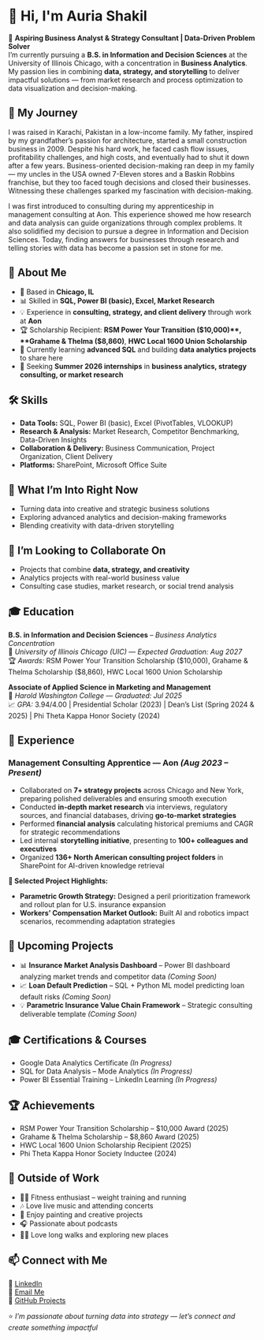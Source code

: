 # 👋 Hi, I'm Auria Shakil  

🎯 **Aspiring Business Analyst & Strategy Consultant | Data-Driven Problem Solver**  
I’m currently pursuing a **B.S. in Information and Decision Sciences** at the University of Illinois Chicago, with a concentration in **Business Analytics**. My passion lies in combining **data, strategy, and storytelling** to deliver impactful solutions — from market research and process optimization to data visualization and decision-making.  

## 🌟 My Journey  
I was raised in Karachi, Pakistan in a low-income family. My father, inspired by my grandfather’s passion for architecture, started a small construction business in 2009. Despite his hard work, he faced cash flow issues, profitability challenges, and high costs, and eventually had to shut it down after a few years. Business-oriented decision-making ran deep in my family — my uncles in the USA owned 7-Eleven stores and a Baskin Robbins franchise, but they too faced tough decisions and closed their businesses. Witnessing these challenges sparked my fascination with decision-making.  

I was first introduced to consulting during my apprenticeship in management consulting at Aon. This experience showed me how research and data analysis can guide organizations through complex problems. It also solidified my decision to pursue a degree in Information and Decision Sciences. Today, finding answers for businesses through research and telling stories with data has become a passion set in stone for me.  

## 🚀 About Me  
- 📍 Based in **Chicago, IL**  
- 📊 Skilled in **SQL, Power BI (basic), Excel, Market Research**  
- 💡 Experience in **consulting, strategy, and client delivery** through work at **Aon**  
- 🏆 Scholarship Recipient: **RSM Power Your Transition ($10,000)**, **Grahame & Thelma ($8,860)**, **HWC Local 1600 Union Scholarship**  
- 🌱 Currently learning **advanced SQL** and building **data analytics projects** to share here  
- 💼 Seeking **Summer 2026 internships** in **business analytics, strategy consulting, or market research**  

## 🛠 Skills  
- **Data Tools:** SQL, Power BI (basic), Excel (PivotTables, VLOOKUP)  
- **Research & Analysis:** Market Research, Competitor Benchmarking, Data-Driven Insights  
- **Collaboration & Delivery:** Business Communication, Project Organization, Client Delivery  
- **Platforms:** SharePoint, Microsoft Office Suite  

## 📌 What I’m Into Right Now  
- Turning data into creative and strategic business solutions  
- Exploring advanced analytics and decision-making frameworks  
- Blending creativity with data-driven storytelling  

## 🤝 I’m Looking to Collaborate On  
- Projects that combine **data, strategy, and creativity**  
- Analytics projects with real-world business value  
- Consulting case studies, market research, or social trend analysis  

## 🎓 Education  
**B.S. in Information and Decision Sciences** – *Business Analytics Concentration*  
📍 *University of Illinois Chicago (UIC)* — *Expected Graduation: Aug 2027*  
🏆 *Awards:* RSM Power Your Transition Scholarship ($10,000), Grahame & Thelma Scholarship ($8,860), HWC Local 1600 Union Scholarship  

**Associate of Applied Science in Marketing and Management**  
📍 *Harold Washington College* — *Graduated: Jul 2025*  
📈 *GPA:* 3.94/4.00 | Presidential Scholar (2023) | Dean’s List (Spring 2024 & 2025) | Phi Theta Kappa Honor Society (2024)  

## 💼 Experience  
### **Management Consulting Apprentice — Aon** *(Aug 2023 – Present)*  
- Collaborated on **7+ strategy projects** across Chicago and New York, preparing polished deliverables and ensuring smooth execution  
- Conducted **in-depth market research** via interviews, regulatory sources, and financial databases, driving **go-to-market strategies**  
- Performed **financial analysis** calculating historical premiums and CAGR for strategic recommendations  
- Led internal **storytelling initiative**, presenting to **100+ colleagues and executives**  
- Organized **136+ North American consulting project folders** in SharePoint for AI-driven knowledge retrieval  

**🔹 Selected Project Highlights:**  
- **Parametric Growth Strategy:** Designed a peril prioritization framework and rollout plan for U.S. insurance expansion  
- **Workers’ Compensation Market Outlook:** Built AI and robotics impact scenarios, recommending adaptation strategies  

## 📂 Upcoming Projects  
- 📊 **Insurance Market Analysis Dashboard** – Power BI dashboard analyzing market trends and competitor data *(Coming Soon)*  
- 📈 **Loan Default Prediction** – SQL + Python ML model predicting loan default risks *(Coming Soon)*  
- 💡 **Parametric Insurance Value Chain Framework** – Strategic consulting deliverable template *(Coming Soon)*  

## 🎓 Certifications & Courses  
- Google Data Analytics Certificate *(In Progress)*  
- SQL for Data Analysis – Mode Analytics *(In Progress)*  
- Power BI Essential Training – LinkedIn Learning *(In Progress)*  

## 🏆 Achievements  
- RSM Power Your Transition Scholarship – $10,000 Award (2025)  
- Grahame & Thelma Scholarship – $8,860 Award (2025)  
- HWC Local 1600 Union Scholarship Recipient (2025)  
- Phi Theta Kappa Honor Society Inductee (2024)  

## 🌟 Outside of Work  
- 🏃‍♀️ Fitness enthusiast – weight training and running  
- 🎶 Love live music and attending concerts  
- 🎨 Enjoy painting and creative projects  
- 🎧 Passionate about podcasts  
- 🚶‍♀️ Love long walks and exploring new places  

## 📫 Connect with Me  
💼 [LinkedIn](https://www.linkedin.com/in/auria-shakil/)  
📧 [Email Me](https://mail.google.com/mail/?view=cm&fs=1&to=shakilauria@gmail.com)  
📂 [GitHub Projects](https://github.com/AuriaShakil)  


⭐ *I’m passionate about turning data into strategy — let’s connect and create something impactful*  
